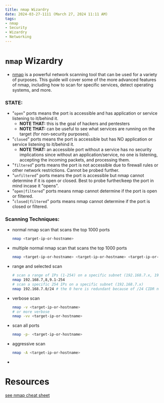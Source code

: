 ```yaml
---
title: nmap Wizardry
date: 2024-03-27-1111 (March 27, 2024 11:11 AM)
tags: 
- nmap
- Security
- Wizardry
- Networking
---
```


# `nmap` Wizardry
- [nmap](https://nmap.org/) is a powerful network scanning tool that can be used for a variety of purposes. This guide will cover some of the more advanced features of nmap, including how to scan for specific services, detect operating systems, and more.

### STATE:
- "`open`" ports means the port is accessible and has application or service listening to it/behind it.
  - **NOTE THAT:** this is the goal of hackers and pentesters
  - **NOTE THAT:** can be useful to see what services are running on the target (for non-security purposes).
- "`closed`" ports means the port is accessible but has NO application or service listening to it/behind it.
  - **NOTE THAT:** an accessible port without a service has no security implications since without an application/service, no one is listening, accepting the incoming packets, and processing them.
- "`filtered`" ports means the port is not accessible due to firewall rules or other network restrictions. Cannot be probed further.
- "`unfiltered`" ports means the port is accessible but nmap cannot determine if it is open or closed. Best to probe further/keep the port in mind incase it "opens".
- "`open|filtered`" ports means nmap cannot determine if the port is open or filtered.
- "`closed|filtered`" ports means nmap cannot determine if the port is closed or filtered.

### Scanning Techniques:
- normal nmap scan that scans the top 1000 ports
  ```bash
  nmap <target-ip-or-hostname>
  ```
- multiple normal nmap scan that scans the top 1000 ports
  ```bash
  nmap <target-ip-or-hostname> <target-ip-or-hostname> <target-ip-or-hostname>
  ```
- range and selected scan
  ```bash
  # scan a range of IPs (1-254) on a specific subnet (192.168.7.x, 192.168.8.x, 192.168.9.x)
  nmap 192.168.7,8,9.1-254
  # scan a specific 254 IPs on a specific subnet (192.168.7.x)
  nmap 192.168.7.0/24 # the 0 here is redundant because of /24 CIDR notation
  ```
- verbose scan
  ```bash
  nmap -v <target-ip-or-hostname>
  # or more verbose
  nmap -vv <target-ip-or-hostname>
  ```
- scan all ports
  ```bash
  nmap -p- <target-ip-or-hostname>
  ```
- aggressive scan
  ```bash
  nmap -A <target-ip-or-hostname>
  ```
- 

# Resources
[see nmap cheat sheet](./nmap-cheat-sheet-output.txt)

